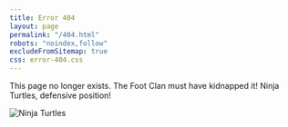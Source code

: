 ```yaml
---
title: Error 404
layout: page
permalink: "/404.html"
robots: "noindex,follow"
excludeFromSitemap: true
css: error-404.css
---
```


This page no longer exists. The Foot Clan must have kidnapped it! Ninja Turtles, defensive position!

<div class="sewer">
<img src="/assets/images/error/ninja-turtles.png" class="no-background ninja-turtles" alt="Ninja Turtles">
</div>
